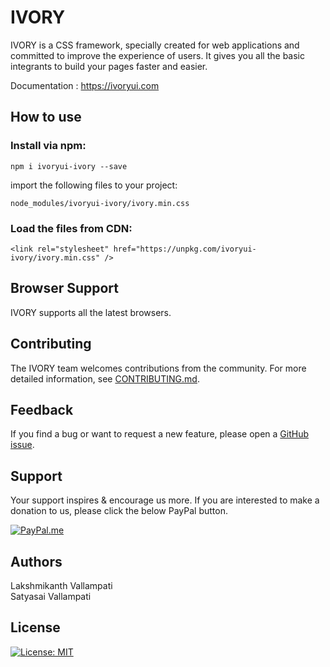 # IVORY

IVORY is a CSS framework, specially created for web applications and committed to improve the experience of users. It gives you all the basic integrants to build your pages faster and easier.

Documentation : https://ivoryui.com

## How to use

### Install via npm:

```shell
npm i ivoryui-ivory --save
```

import the following files to your project:
```shell
node_modules/ivoryui-ivory/ivory.min.css
```

### Load the files from CDN:

```shell
<link rel="stylesheet" href="https://unpkg.com/ivoryui-ivory/ivory.min.css" />
```

## Browser Support

IVORY supports all the latest browsers.

## Contributing

The IVORY team welcomes contributions from the community. For more detailed information, 
see [CONTRIBUTING.md](https://github.com/IVORY-UI/ivory/blob/master/.github/CONTRIBUTING.md).

## Feedback

If you find a bug or want to request a new feature, please open a [GitHub issue](https://github.com/IVORY-UI/ivory/issues).


## Support

Your support inspires & encourage us more. If you are interested to make a donation to us, please click the below PayPal button.

[![PayPal.me](https://img.shields.io/badge/paypal-donate-119fde.svg)](https://www.paypal.me/LakshmikanthV)


## Authors

Lakshmikanth Vallampati<br/>
Satyasai Vallampati

## License

[![License: MIT](https://img.shields.io/badge/License-MIT-blue.svg)](https://opensource.org/licenses/MIT)

